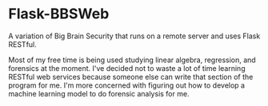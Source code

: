 # Flask-BBSWeb
A variation of Big Brain Security that runs on a remote server and uses Flask RESTful.

Most of my free time is being used studying linear algebra, regression, and forensics at the moment. 
I've decided not to waste a lot of time learning RESTful web services because someone else 
can write that section of the program for me. I'm more concerned with figuring out how to develop
a machine learning model to do forensic analysis for me. 
